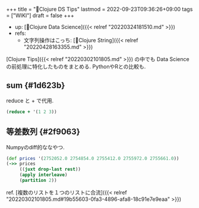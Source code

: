 +++
title = "📝Clojure DS Tips"
lastmod = 2022-09-23T09:36:26+09:00
tags = ["WIKI"]
draft = false
+++

-   up: [📝Clojure Data Science]({{< relref "20220324181510.md" >}})
-   refs:
    -   文字列操作はこっち: [📝Clojure String]({{< relref "20220428163355.md" >}})

[Clojure Tips]({{< relref "20220302101805.md" >}}) の中でも Data Scienceの前処理に特化したものをまとめる. PythonやRとの比較も.


## sum {#1d623b}

reduce と + で代用.

```clojure
(reduce + '(1 2 3))
```


## 等差数列 {#2f9063}

Numpyのdiff的ななやつ.

```clojure
(def prices '(2752052.0 2754854.0 2755412.0 2755972.0 2755661.0))
(->> prices
     ((juxt drop-last rest))
     (apply interleave)
     (partition 2))
```

ref. [複数のリストを１つのリストに合流]({{< relref "20220302101805.md#19b55603-0fa3-4896-afa8-18c91e7e9eaa" >}})
